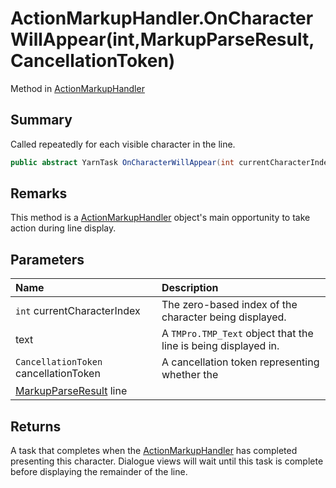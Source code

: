 # ActionMarkupHandler.OnCharacterWillAppear(int,MarkupParseResult,CancellationToken)

Method in [ActionMarkupHandler](/docs/api/csharp/yarn.unity.actionmarkuphandler.md)

## Summary


Called repeatedly for each visible character in the line.


```csharp
public abstract YarnTask OnCharacterWillAppear(int currentCharacterIndex, MarkupParseResult line, CancellationToken cancellationToken);
```

## Remarks

This method is a  <a href="yarn.unity.actionmarkuphandler.md">ActionMarkupHandler</a> 
object's main opportunity to take action during line
display.

## Parameters

|Name|Description|
|:---|:---|
|`int` currentCharacterIndex|The zero-based index of the character being displayed.|
| text|A  <code>TMPro.TMP_Text</code>  object that the line is being displayed in.|
|`CancellationToken` cancellationToken|A cancellation token representing whether the|
|[MarkupParseResult](/docs/api/csharp/yarn.markup.markupparseresult.md) line||

## Returns

A task that completes when the  <a href="yarn.unity.actionmarkuphandler.md">ActionMarkupHandler</a>  has completed presenting this
character. Dialogue views will wait until this task is complete
before displaying the remainder of the line.

